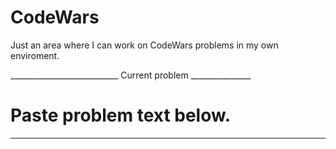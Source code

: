 # CodeWars

Just an area where I can work on CodeWars problems in my own enviroment.

___________________________ Current problem _______________
# Paste problem text below.
_____________________________________________________
